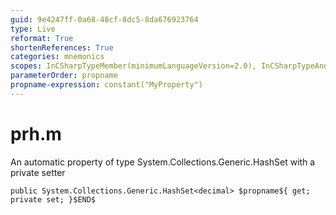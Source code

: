 ```yaml
---
guid: 9e4247ff-0a68-48cf-8dc5-8da676923764
type: Live
reformat: True
shortenReferences: True
categories: mnemonics
scopes: InCSharpTypeMember(minimumLanguageVersion=2.0), InCSharpTypeAndNamespace(minimumLanguageVersion=2.0)
parameterOrder: propname
propname-expression: constant("MyProperty")
---
```


# prh.m

An automatic property of type System.Collections.Generic.HashSet<decimal> with a private setter

```
public System.Collections.Generic.HashSet<decimal> $propname${ get; private set; }$END$
```
